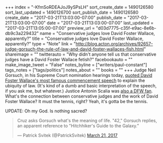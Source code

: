 +++
index = "-KfmSoRDEAJoJ9ySPsLH"
sort_create_date = 1490126580
sort_last_updated = 1490126700
sort_publish_date = 1490126580
create_date = "2017-03-21T13:03:00-07:00"
publish_date = "2017-03-21T13:03:00-07:00"
date = "2017-03-21T13:03:00-07:00"
last_updated = "2017-03-21T13:05:00-07:00"
preview_url = "d03d7775-c35f-e9ac-8e6b-db9c3a229432"
name = "Conservative judges love David Foster Wallace, apparently?"
title = "Conservative judges love David Foster Wallace, apparently?"
type = "Note"
link = "http://blog.acton.org/archives/92657-judge-gorsuch-the-rule-of-law-and-david-foster-wallaces-fish.html"
shareimage = ""
twitterauto = "Why didn't anyone tell us that conservative judges have a David Foster Wallace fetish?"
facebookauto = ""
make_image_tweet = "False"
notes_byline = ["writers/paul-constant"]
tags_notes = ["tags/politics"]
notes_about = ""
books = ""
+++
Judge Neil Gorsuch, in his Supreme Court nomination hearings today, [quoted David Foster Wallace's most famous commencement speech](http://blog.acton.org/archives/92657-judge-gorsuch-the-rule-of-law-and-david-foster-wallaces-fish.html) to explain the ubiquity of law. (It's kind of a dumb and basic interpretation of the speech, if you ask me, but whatever.) Justice Antonin Scalia was [also a DFW fan](http://www.businessinsider.com/scalia-likes-david-foster-wallace-2012-11). What's the connection between conservative judges and the work of David Foster Wallace? It must the tennis, right? Yeah, it's gotta be the tennis.

UPDATE: Oh my God. Is nothing sacred?

<blockquote class="twitter-tweet" data-lang="en"><p lang="en" dir="ltr">Cruz asks Gorsuch what&#39;s the meaning of life. &quot;42,&quot; Gorsuch replies, an apparent reference to &quot;Hitchhiker&#39;s Guide to the Galaxy.&quot;</p>&mdash; Patrick Svitek (@PatrickSvitek) <a href="https://twitter.com/PatrickSvitek/status/844272238954188800">March 21, 2017</a></blockquote>